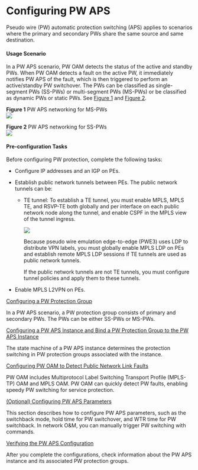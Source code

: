 Configuring PW APS
==================

Pseudo wire (PW) automatic protection switching (APS) applies to scenarios where the primary and secondary PWs share the same source and same destination.

#### Usage Scenario

In a PW APS scenario, PW OAM detects the status of the active and standby PWs. When PW OAM detects a fault on the active PW, it immediately notifies PW APS of the fault, which is then triggered to perform an active/standby PW switchover. The PWs can be classified as single-segment PWs (SS-PWs) or multi-segment PWs (MS-PWs) or be classified as dynamic PWs or static PWs. See [Figure 1](#EN-US_TASK_0172369864__fig_dc_vrp_vpws_cfg_602801) and [Figure 2](#EN-US_TASK_0172369864__fig_dc_vrp_vpws_cfg_602802).

**Figure 1** PW APS networking for MS-PWs  
![](images/fig_dc_vrp_vpws_cfg_602801.png)  

**Figure 2** PW APS networking for SS-PWs  
![](images/fig_dc_vrp_vpws_cfg_602802.png)  
#### Pre-configuration Tasks

Before configuring PW protection, complete the following tasks:

* Configure IP addresses and an IGP on PEs.
* Establish public network tunnels between PEs. The public network tunnels can be:
  
  + TE tunnel: To establish a TE tunnel, you must enable MPLS, MPLS TE, and RSVP-TE both globally and per interface on each public network node along the tunnel, and enable CSPF in the MPLS view of the tunnel ingress.
    
    ![](../../../../public_sys-resources/note_3.0-en-us.png) 
    
    Because pseudo wire emulation edge-to-edge (PWE3) uses LDP to distribute VPN labels, you must globally enable MPLS LDP on PEs and establish remote MPLS LDP sessions if TE tunnels are used as public network tunnels.
    
    If the public network tunnels are not TE tunnels, you must configure tunnel policies and apply them to these tunnels.
* Enable MPLS L2VPN on PEs.


[Configuring a PW Protection Group](../../../../software/nev8r10_vrpv8r16/user/vrp/dc_vrp_vpws_cfg_6029.html)

In a PW APS scenario, a PW protection group consists of primary and secondary PWs. The PWs can be either SS-PWs or MS-PWs.

[Configuring a PW APS Instance and Bind a PW Protection Group to the PW APS Instance](../../../../software/nev8r10_vrpv8r16/user/vrp/dc_vrp_vpws_cfg_6030.html)

The state machine of a PW APS instance determines the protection switching in PW protection groups associated with the instance.

[Configuring PW OAM to Detect Public Network Link Faults](../../../../software/nev8r10_vrpv8r16/user/vrp/dc_vrp_vpws_cfg_6031.html)

PW OAM includes Multiprotocol Label Switching Transport Profile (MPLS-TP) OAM and MPLS OAM. PW OAM can quickly detect PW faults, enabling speedy PW switching for service protection.

[(Optional) Configuring PW APS Parameters](../../../../software/nev8r10_vrpv8r16/user/vrp/dc_vrp_vpws_cfg_6032.html)

This section describes how to configure PW APS parameters, such as the switchback mode, hold time for PW switchover, and WTR time for PW switchback. In network O&M, you can manually trigger PW switching with commands.

[Verifying the PW APS Configuration](../../../../software/nev8r10_vrpv8r16/user/vrp/dc_vrp_vpws_cfg_6033.html)

After you complete the configurations, check information about the PW APS instance and its associated PW protection groups.